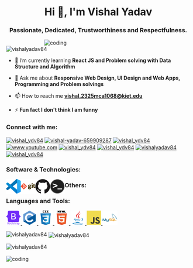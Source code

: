<h1 align="center">Hi 👋, I'm Vishal Yadav</h1>
<h3 align="center">Passionate, Dedicated, Trustworthiness and Respectfulness.</h3>
<img align="right" alt="coding" width="400" src="https://camo.githubusercontent.com/7a7e450bb65ab617e6acd38db1b3b50fdd0da3a26d9f8fcda23713f0416f5b2a/68747470733a2f2f67696666696c65732e616c706861636f646572732e636f6d2f3230392f3230393636312e676966">

<p align="left"> <img src="https://komarev.com/ghpvc/?username=vishalyadav84&label=Profile%20views&color=0e75b6&style=flat" alt="vishalyadav84" /> </p>

- 🌱 I’m currently learning **React JS and Problem solving with Data Structure and Algorithm**


- 💬 Ask me about **Responsive Web Design, UI Design and Web Apps, Programming and Problem solvings**

- 📫 How to reach me **vishal.2325mca1068@kiet.edu**

- ⚡ **Fun fact I don't think I am funny**

<h3 align="left">Connect with me:</h3>
<p align="left">
<a href="https://twitter.com/vishal_ydv84" target="blank"><img align="center" src="https://raw.githubusercontent.com/rahuldkjain/github-profile-readme-generator/master/src/images/icons/Social/twitter.svg" alt="vishal_ydv84" height="30" width="40" /></a>
<a href="https://linkedin.com/in/vishal-yadav-659909287" target="blank"><img align="center" src="https://raw.githubusercontent.com/rahuldkjain/github-profile-readme-generator/master/src/images/icons/Social/linked-in-alt.svg" alt="vishal-yadav-659909287" height="30" width="40" /></a>
<a href="https://instagram.com/vishal_ydv84" target="blank"><img align="center" src="https://raw.githubusercontent.com/rahuldkjain/github-profile-readme-generator/master/src/images/icons/Social/instagram.svg" alt="vishal_ydv84" height="30" width="40" /></a>
<a href="https://www.youtube.com/c/www.youtube.com" target="blank"><img align="center" src="https://raw.githubusercontent.com/rahuldkjain/github-profile-readme-generator/master/src/images/icons/Social/youtube.svg" alt="www.youtube.com" height="30" width="40" /></a>
<a href="https://www.hackerrank.com/vishal_ydv84" target="blank"><img align="center" src="https://raw.githubusercontent.com/rahuldkjain/github-profile-readme-generator/master/src/images/icons/Social/hackerrank.svg" alt="vishal_ydv84" height="30" width="40" /></a>
<a href="https://www.leetcode.com/vishal_ydv84" target="blank"><img align="center" src="https://raw.githubusercontent.com/rahuldkjain/github-profile-readme-generator/master/src/images/icons/Social/leet-code.svg" alt="vishal_ydv84" height="30" width="40" /></a>
<a href="https://auth.geeksforgeeks.org/user/vishalyadav84" target="blank"><img align="center" src="https://raw.githubusercontent.com/rahuldkjain/github-profile-readme-generator/master/src/images/icons/Social/geeks-for-geeks.svg" alt="vishalyadav84" height="30" width="40" /></a>
<a href="https://discord.gg/vishal_ydv84" target="blank"><img align="center" src="https://raw.githubusercontent.com/rahuldkjain/github-profile-readme-generator/master/src/images/icons/Social/discord.svg" alt="vishal_ydv84" height="30" width="40" /></a>
</p>

### Software & Technologies:
 <p>
<img align="left" alt="Visual Studio Code" width="40px" src="https://raw.githubusercontent.com/github/explore/80688e429a7d4ef2fca1e82350fe8e3517d3494d/topics/visual-studio-code/visual-studio-code.png" />
<img align="left" alt="Git" width="40px" src="https://raw.githubusercontent.com/github/explore/80688e429a7d4ef2fca1e82350fe8e3517d3494d/topics/git/git.png" />
<img align="left" alt="GitHub" width="40px" src="https://raw.githubusercontent.com/github/explore/78df643247d429f6cc873026c0622819ad797942/topics/github/github.png" />
<img align="left" alt="Terminal" width="40px" src="https://raw.githubusercontent.com/github/explore/80688e429a7d4ef2fca1e82350fe8e3517d3494d/topics/terminal/terminal.png" />
</p>
<h3 align="left">Others:</h3>

<h3 align="left">Languages and Tools:</h3>
<p align="left"> <a href="https://getbootstrap.com" target="_blank" rel="noreferrer"> <img src="https://raw.githubusercontent.com/devicons/devicon/master/icons/bootstrap/bootstrap-plain-wordmark.svg" alt="bootstrap" width="40" height="40"/> </a> <a href="https://www.cprogramming.com/" target="_blank" rel="noreferrer"> <img src="https://raw.githubusercontent.com/devicons/devicon/master/icons/c/c-original.svg" alt="c" width="40" height="40"/> </a> <a href="https://www.w3schools.com/css/" target="_blank" rel="noreferrer"> <img src="https://raw.githubusercontent.com/devicons/devicon/master/icons/css3/css3-original-wordmark.svg" alt="css3" width="40" height="40"/> </a> <a href="https://www.w3.org/html/" target="_blank" rel="noreferrer"> <img src="https://raw.githubusercontent.com/devicons/devicon/master/icons/html5/html5-original-wordmark.svg" alt="html5" width="40" height="40"/> </a> <a href="https://www.java.com" target="_blank" rel="noreferrer"> <img src="https://raw.githubusercontent.com/devicons/devicon/master/icons/java/java-original.svg" alt="java" width="40" height="40"/> </a> <a href="https://developer.mozilla.org/en-US/docs/Web/JavaScript" target="_blank" rel="noreferrer"> <img src="https://raw.githubusercontent.com/devicons/devicon/master/icons/javascript/javascript-original.svg" alt="javascript" width="40" height="40"/> </a> <a href="https://www.mysql.com/" target="_blank" rel="noreferrer"> <img src="https://raw.githubusercontent.com/devicons/devicon/master/icons/mysql/mysql-original-wordmark.svg" alt="mysql" width="40" height="40"/> </a> </p>

<p><img align="left" src="https://github-readme-stats.vercel.app/api/top-langs?username=vishalyadav84&show_icons=true&locale=en&layout=compact" alt="vishalyadav84" /></p>

<p>&nbsp;<img align="center" src="https://github-readme-stats.vercel.app/api?username=vishalyadav84&show_icons=true&locale=en" alt="vishalyadav84" /></p>

<p><img align="center" src="https://github-readme-streak-stats.herokuapp.com/?user=vishalyadav84&" alt="vishalyadav84" /></p>



<img align="center" alt="coding" width="400" src="https://camo.githubusercontent.com/ec4ccaa3a43b7eeb7a0c91455501e565964d2f81fea050b81b60b97f9ad88952/68747470733a2f2f626c6f672e736369656e63656d757365756d2e6f72672e756b2f77702d636f6e74656e742f75706c6f6164732f323031392f30372f67697068792d322e676966">
